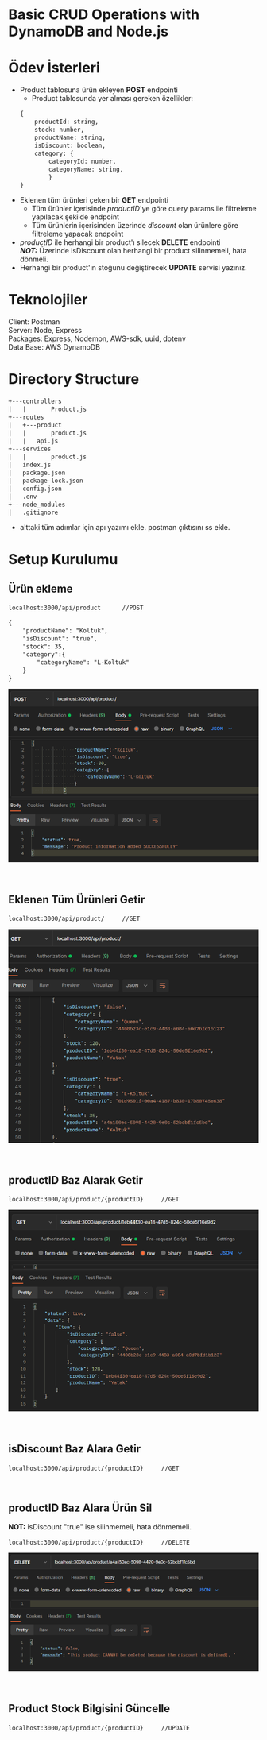 # Basic CRUD Operations with DynamoDB and Node.js
# Ödev İsterleri
- Product tablosuna ürün ekleyen **POST** endpointi  
    + Product tablosunda yer alması gereken özellikler:  
    ```
    {
        productId: string,
        stock: number,
        productName: string,
        isDiscount: boolean,
        category: {
            categoryId: number,
            categoryName: string,
            }
    }

    ```  
- Eklenen tüm ürünleri çeken bir **GET** endpointi  
    + Tüm ürünler içerisinde *productID*'ye göre query params ile filtreleme yapılacak şekilde endpoint  
    + Tüm ürünlerin içerisinden üzerinde *discount* olan ürünlere göre filtreleme yapacak endpoint  
- *productID* ile herhangi bir product'ı silecek **DELETE** endpointi  
***NOT:*** Üzerinde isDiscount olan herhangi bir product silinmemeli, hata dönmeli.  
- Herhangi bir product'ın stoğunu değiştirecek **UPDATE** servisi yazınız.  

# Teknolojiler

Client: Postman  
Server: Node, Express  
Packages: Express, Nodemon, AWS-sdk, uuid, dotenv  
Data Base: AWS DynamoDB  

# Directory Structure
```  
+---controllers  
|   |       Product.js  
+---routes  
|   +---product  
|   |       product.js      
|   |   api.js  
+---services  
|   |       product.js  
|   index.js  
|   package.json  
|   package-lock.json  
|   config.json
|   .env
+---node_modules
|   .gitignore
```

* alttaki tüm adımlar için apı yazımı ekle. postman çıktısını ss ekle. 

# Setup Kurulumu  

## Ürün ekleme
```
localhost:3000/api/product      //POST
```
```
{
    "productName": "Koltuk",
    "isDiscount": "true",
    "stock": 35,
    "category":{
        "categoryName": "L-Koltuk"
    }
}
```
![postman-post](./img/post.png)

</br>  

## Eklenen Tüm Ürünleri Getir
```
localhost:3000/api/product/     //GET
```
![postman-getALL](./img/getALL.png)

</br>  

## productID Baz Alarak Getir
```
localhost:3000/api/product/{productID}     //GET
```
![postman-getSingle](./img/singleGETbyID.png)

</br>  

## isDiscount Baz Alara Getir 
```
localhost:3000/api/product/{productID}     //GET
```
</br>  

## productID Baz Alara Ürün Sil
**NOT:** isDiscount "true" ise silinmemeli, hata dönmemeli.
```
localhost:3000/api/product/{productID}     //DELETE
```
![postman-Delete](./img/delete.png)

</br>  

## Product Stock Bilgisini Güncelle
```
localhost:3000/api/product/{productID}     //UPDATE
```
